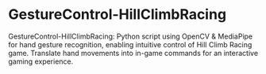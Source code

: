# GestureControl-HillClimbRacing
GestureControl-HillClimbRacing: Python script using OpenCV &amp; MediaPipe for hand gesture recognition, enabling intuitive control of Hill Climb Racing game. Translate hand movements into in-game commands for an interactive gaming experience.
